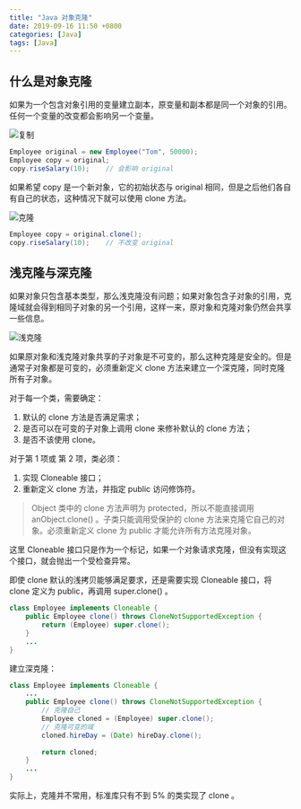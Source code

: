 ```yaml
---
title: "Java 对象克隆"
date: 2019-09-16 11:50 +0800
categories: [Java]
tags: [Java]
---
```


## 什么是对象克隆

如果为一个包含对象引用的变量建立副本，原变量和副本都是同一个对象的引用。任何一个变量的改变都会影响另一个变量。

![复制](https://blog.cloudli.top/images/java_copy.png)

```java
Employee original = new Employee("Tom", 50000);
Employee copy = original;
copy.riseSalary(10);	// 会影响 original
```

如果希望 copy 是一个新对象，它的初始状态与 original 相同，但是之后他们各自有自己的状态，这种情况下就可以使用 clone 方法。

![克隆](https://blog.cloudli.top/images/java_clone.png)

```java
Employee copy = original.clone();
copy.riseSalary(10);	// 不改变 original
```

## 浅克隆与深克隆

如果对象只包含基本类型，那么浅克隆没有问题；如果对象包含子对象的引用，克隆域就会得到相同子对象的另一个引用，这样一来，原对象和克隆对象仍然会共享一些信息。

![浅克隆](https://blog.cloudli.top/images/java_shallow_clone.png)

如果原对象和浅克隆对象共享的子对象是不可变的，那么这种克隆是安全的。但是通常子对象都是可变的，必须重新定义 clone 方法来建立一个深克隆，同时克隆所有子对象。

对于每一个类，需要确定：

1. 默认的 clone 方法是否满足需求；
2. 是否可以在可变的子对象上调用 clone 来修补默认的 clone 方法；
3. 是否不该使用 clone。

对于第 1 项或 第 2 项，类必须：

1. 实现 Cloneable 接口；
2. 重新定义 clone 方法，并指定 public 访问修饰符。

> Object 类中的 clone 方法声明为 protected，所以不能直接调用 anObject.clone() 。子类只能调用受保护的 clone 方法来克隆它自己的对象。必须重新定义 clone 为 public 才能允许所有方法克隆对象。

 这里 Cloneable 接口只是作为一个标记，如果一个对象请求克隆，但没有实现这个接口，就会抛出一个受检查异常。

即使 clone 默认的浅拷贝能够满足要求，还是需要实现 Cloneable 接口，将 clone 定义为 public，再调用 super.clone() 。

```java
class Employee implements Cloneable {
    public Employee clone() throws CloneNotSupportedException {
        return (Employee) super.clone();
    }
    ...
}
```

建立深克隆：

```java
class Employee implements Cloneable {
    ...
    public Employee clone() throws CloneNotSupportedException {
        // 克隆自己
        Employee cloned = (Employee) super.clone();
        // 克隆可变的域
        cloned.hireDay = (Date) hireDay.clone();
        
        return cloned;
    }
    ...
}
```

实际上，克隆并不常用，标准库只有不到 5% 的类实现了 clone 。


